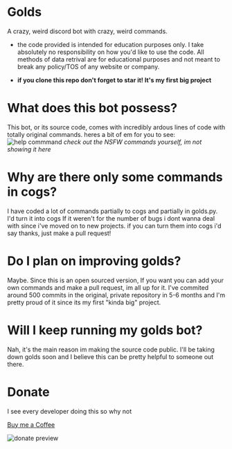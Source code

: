 # Golds
A crazy, weird discord bot with crazy, weird commands.

- the code provided is intended for education purposes only. I take absolutely no responsibility on how you'd like to use the code. All methods of data retrival are for educational purposes and not meant to break any policy/TOS of any website or company.

- **if you clone this repo don't forget to star it! It's my first big project**

# What does this bot possess?
This bot, or its source code, comes with incredibly ardous lines of code with totally original commands. heres a bit of em for you to see: 
![help commmand](https://i.imgur.com/c3WHvpd.jpeg)
_check out the NSFW commands yourself, im not showing it here_


# Why are there only some commands in cogs?
I have coded a lot of commands partially to cogs and partially in golds.py. 
I'd turn it into cogs If it weren't for the number of bugs 
i dont wanna deal with since i've moved on to new projects.
if you can turn them into cogs i'd say thanks, just make a pull request! 


# Do I plan on improving golds?
Maybe. Since this is an open sourced version, If you want you can add your own commands and make a pull request, im all up for it. 
I've commited around 500 commits in the original, private repository in 5-6 months and I'm pretty proud of it since its my first "kinda big" project.


# Will I keep running my golds bot?
Nah, it's the main reason im making the source code public. I'll be taking down golds soon and I believe this can be pretty helpful to someone out there. 


# Donate 
I see every developer doing this so why not

[Buy me a Coffee](https://ko-fi.com/goldenboi)

![donate preview](https://images-ext-1.discordapp.net/external/3RY7fT9aGxTX6iP2S5Os80w4wyilIut4KC3nYY779Yw/https/storage.ko-fi.com/cdn/useruploads/86ab135f-0cc5-4217-9816-20c4602f82c7.png?width=814&height=443)

